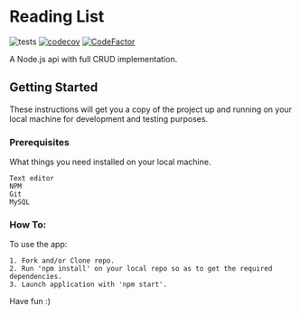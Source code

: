 # Reading List

![tests](https://github.com/reMRKableDev/reading-list/workflows/tests/badge.svg) [![codecov](https://codecov.io/gh/reMRKableDev/reading-list/branch/master/graph/badge.svg)](https://codecov.io/gh/reMRKableDev/reading-list) [![CodeFactor](https://www.codefactor.io/repository/github/remrkabledev/reading-list/badge/master)](https://www.codefactor.io/repository/github/remrkabledev/reading-list/overview/master)

A Node.js api with full CRUD implementation.

## Getting Started

These instructions will get you a copy of the project up and running on your local machine for development and testing purposes.

### Prerequisites

What things you need installed on your local machine.

```
Text editor
NPM
Git
MySQL
```

### How To:

To use the app:

```
1. Fork and/or Clone repo.
2. Run 'npm install' on your local repo so as to get the required dependencies.
3. Launch application with 'npm start'.
```

Have fun :)

